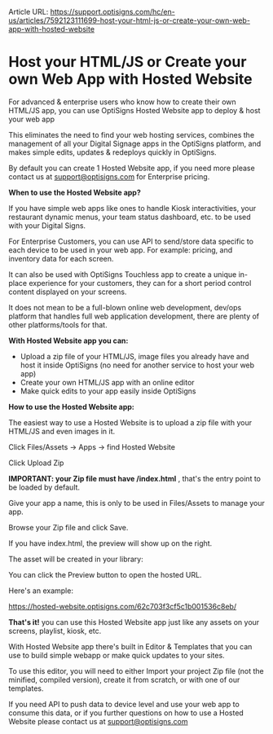 Article URL: https://support.optisigns.com/hc/en-us/articles/7592123111699-host-your-html-js-or-create-your-own-web-app-with-hosted-website

# Host your HTML/JS or Create your own Web App with Hosted Website

For advanced & enterprise users who know how to create their own HTML/JS app,
you can use OptiSigns Hosted Website app to deploy & host your web app

This eliminates the need to find your web hosting services, combines the
management of all your Digital Signage apps in the OptiSigns platform, and
makes simple edits, updates & redeploys quickly in OptiSigns.

By default you can create 1 Hosted Website app, if you need more please
contact us at [support@optisigns.com](mailto:support@optisigns.com) for
Enterprise pricing.

**When to use the Hosted Website app?**

If you have simple web apps like ones to handle Kiosk interactivities, your
restaurant dynamic menus, your team status dashboard, etc. to be used with
your Digital Signs.

For Enterprise Customers, you can use API to send/store data specific to each
device to be used in your web app. For example: pricing, and inventory data
for each screen.

It can also be used with OptiSigns Touchless app to create a unique in-place
experience for your customers, they can for a short period control content
displayed on your screens.

It does not mean to be a full-blown online web development, dev/ops platform
that handles full web application development, there are plenty of other
platforms/tools for that.

**With Hosted Website app you can:**

  * Upload a zip file of your HTML/JS, image files you already have and host it inside OptiSigns (no need for another service to host your web app)
  * Create your own HTML/JS app with an online editor
  * Make quick edits to your app easily inside OptiSigns

**How to use the Hosted Website app:**

The easiest way to use a Hosted Website is to upload a zip file with your
HTML/JS and even images in it.

Click Files/Assets -> Apps -> find Hosted Website

Click Upload Zip

**IMPORTANT: your Zip file must have /index.html** , that's the entry point to
be loaded by default.

Give your app a name, this is only to be used in Files/Assets to manage your
app.

Browse your Zip file and click Save.

If you have index.html, the preview will show up on the right.

The asset will be created in your library:

You can click the Preview button to open the hosted URL.

Here's an example:

<https://hosted-website.optisigns.com/62c703f3cf5c1b001536c8eb/>

**That's it!** you can use this Hosted Website app just like any assets on
your screens, playlist, kiosk, etc.

With Hosted Website app there's built in Editor & Templates that you can use
to build simple webapp or make quick updates to your sites.

To use this editor, you will need to either Import your project Zip file (not
the minified, compiled version), create it from scratch, or with one of our
templates.

If you need API to push data to device level and use your web app to consume
this data, or if you further questions on how to use a Hosted Website please
contact us at [support@optisigns.com](mailto:support@optisigns.com)


